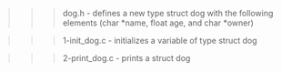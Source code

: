 >>> dog.h
	- defines a new type struct dog with the following elements (char *name, float age, and char *owner)

>>> 1-init_dog.c
	- initializes a variable of type struct dog

>>> 2-print_dog.c
	- prints a struct dog
